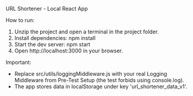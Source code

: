 URL Shortener - Local React App

How to run:

1. Unzip the project and open a terminal in the project folder.
2. Install dependencies:
   npm install
3. Start the dev server:
   npm start
4. Open http://localhost:3000 in your browser.

Important:
- Replace src/utils/loggingMiddleware.js with your real Logging Middleware from Pre-Test Setup (the test forbids using console.log).
- The app stores data in localStorage under key 'url_shortener_data_v1'.
